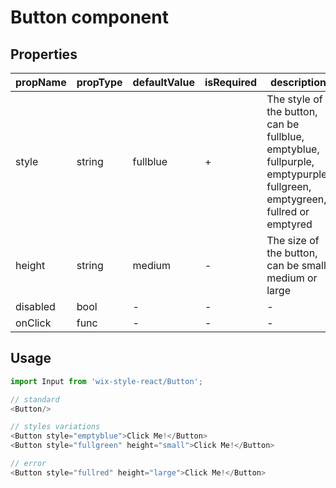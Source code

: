 # Button component

## Properties

| propName | propType | defaultValue | isRequired | description |
|----------|----------|--------------|------------|-------------|
| style | string | fullblue | + | The style of the button, can be fullblue, emptyblue, fullpurple, emptypurple, fullgreen, emptygreen, fullred or emptyred
| height | string | medium | - | The size of the button, can be small, medium or large |
| disabled | bool | - | - | - |
| onClick | func | - | - | - |

## Usage

```js
import Input from 'wix-style-react/Button';

// standard
<Button/>

// styles variations
<Button style="emptyblue">Click Me!</Button>
<Button style="fullgreen" height="small">Click Me!</Button>

// error
<Button style="fullred" height="large">Click Me!</Button>
```
